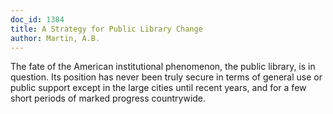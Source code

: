 ```yaml
---
doc_id: 1384
title: A Strategy for Public Library Change
author: Martin, A.B.
---
```


The fate of the American institutional phenomenon, the public
library, is in question.  Its position has never been truly secure
in terms of general use or public support except in the large cities
until recent years, and for a few short periods of marked progress
countrywide.